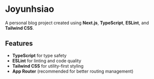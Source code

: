 # Joyunhsiao

A personal blog project created using **Next.js**, **TypeScript**, **ESLint**, and **Tailwind CSS**.

## Features

- **TypeScript** for type safety
- **ESLint** for linting and code quality
- **Tailwind CSS** for utility-first styling
- **App Router** (recommended for better routing management)
